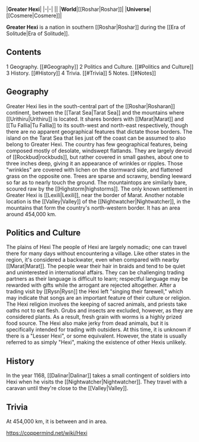|**Greater Hexi**|
|-|-|
||
|**World**|[[Roshar\|Roshar]]|
|**Universe**|[[Cosmere\|Cosmere]]|

**Greater Hexi** is a nation in southern [[Roshar\|Roshar]] during the [[Era of Solitude\|Era of Solitude]].

## Contents

1 Geography. [[#Geography]] 
2 Politics and Culture. [[#Politics and Culture]] 
3 History. [[#History]] 
4 Trivia. [[#Trivia]] 
5 Notes. [[#Notes]] 


## Geography
Greater Hexi lies in the south-central part of the [[Roshar\|Rosharan]] continent, between the [[Tarat Sea\|Tarat Sea]] and the mountains where [[Urithiru\|Urithiru]] is located. It shares borders with [[Marat\|Marat]] and [[Tu Fallia\|Tu Fallia]] to its south-west and north-east respectively, though there are no apparent geographical features that dictate those borders. The island on the Tarat Sea that lies just off the coast can be assumed to also belong to Greater Hexi.
The country has few geographical features, being composed mostly of desolate, windswept flatlands. They are largely devoid of [[Rockbud\|rockbuds]], but rather covered in small gashes, about one to three inches deep, giving it an appearance of wrinkles or ripples. Those "wrinkles" are covered with lichen on the stormward side, and flattened grass on the opposite one. Trees are sparse and scrawny, bending leeward so far as to nearly touch the ground. The mountaintops are similarly bare, scoured raw by the [[Highstorm\|highstorms]].
The only known settlement in Greater Hexi is [[Lexili\|Lexili]], near the border of Marat. Another notable location is the [[Valley\|Valley]] of the [[Nightwatcher\|Nightwatcher]], in the mountains that form the country's north-western border.
It has an area around 454,000 km.

## Politics and Culture
  The plains of Hexi
The people of Hexi are largely nomadic; one can travel there for many days without encountering a village. Like other states in the region, it's considered a backwater, even when compared with nearby [[Marat\|Marat]]. The people wear their hair in braids and tend to be quiet and uninterested in international affairs. They can be challenging trading partners as their language is difficult to learn; respectful language may be rewarded with gifts while the arrogant are rejected altogether. After a trading visit by [[Rysn\|Rysn]] the Hexi left "singing their farewell," which may indicate that songs are an important feature of their culture or religion.
The Hexi religion involves the keeping of sacred animals, and priests take oaths not to eat flesh. Grubs and insects are excluded, however, as they are considered plants. As a result, fresh grain with worms is a highly prized food source. The Hexi also make jerky from dead animals, but it is specifically intended for trading with outsiders.
At this time, it is unknown if there is a "Lesser Hexi", or some equivalent. However, the state is usually referred to as simply "Hexi", making the existence of other Hexis unlikely.

## History
In the year 1168, [[Dalinar\|Dalinar]] takes a small contingent of soldiers into Hexi when he visits the [[Nightwatcher\|Nightwatcher]]. They travel with a caravan until they're close to the [[Valley\|Valley]].

## Trivia
At 454,000 km, it is between  and  in area.


https://coppermind.net/wiki/Hexi